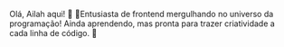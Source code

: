 Olá, Ailah aqui! 👋
🌟Entusiasta de frontend mergulhando no universo da programação! Ainda aprendendo, mas pronta para trazer criatividade a cada linha de código. 🚀
